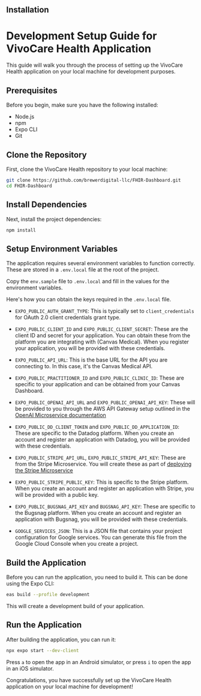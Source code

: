## Installation 
# Development Setup Guide for VivoCare Health Application

This guide will walk you through the process of setting up the VivoCare Health application on your local machine for development purposes.

## Prerequisites

Before you begin, make sure you have the following installed:

- Node.js
- npm
- Expo CLI
- Git

## Clone the Repository

First, clone the VivoCare Health repository to your local machine:

```bash
git clone https://github.com/brewerdigital-llc/FHIR-Dashboard.git
cd FHIR-Dashboard
```

## Install Dependencies

Next, install the project dependencies:

```bash
npm install
```

## Setup Environment Variables
The application requires several environment variables to function correctly. These are stored in a `.env.local` file at the root of the project. 

Copy the `env.sample` file to `.env.local` and fill in the values for the environment variables.

Here's how you can obtain the keys required in the `.env.local` file. 

- `EXPO_PUBLIC_AUTH_GRANT_TYPE`: This is typically set to `client_credentials` for OAuth 2.0 client credentials grant type.

- `EXPO_PUBLIC_CLIENT_ID` and `EXPO_PUBLIC_CLIENT_SECRET`: These are the client ID and secret for your application. You can obtain these from the platform you are integrating with (Canvas Medical). When you register your application, you will be provided with these credentials.

- `EXPO_PUBLIC_API_URL`: This is the base URL for the API you are connecting to. In this case, it's the Canvas Medical API.

- `EXPO_PUBLIC_PRACTITIONER_ID` and `EXPO_PUBLIC_CLINIC_ID`: These are specific to your application and can be obtained from your Canvas Dashboard.

- `EXPO_PUBLIC_OPENAI_API_URL` and `EXPO_PUBLIC_OPENAI_API_KEY`: These will be provided to you through the AWS API Gateway setup outlined in the [OpenAI Microservice documentation](https://github.com/brewerdigital-llc/fhir-ai-ms)

- `EXPO_PUBLIC_DD_CLIENT_TOKEN` and `EXPO_PUBLIC_DD_APPLICATION_ID`: These are specific to the Datadog platform. When you create an account and register an application with Datadog, you will be provided with these credentials.

- `EXPO_PUBLIC_STRIPE_API_URL`, `EXPO_PUBLIC_STRIPE_API_KEY`: These are from the Stripe Microservice.  You will create these as part of [deploying the Stripe Microservice](https://github.com/brewerdigital-llc/stripe-microservice)

- `EXPO_PUBLIC_STRIPE_PUBLIC_KEY`: This is specific to the Stripe platform. When you create an account and register an application with Stripe, you will be provided with a public key.

- `EXPO_PUBLIC_BUGSNAG_API_KEY` and `BUGSNAG_API_KEY`: These are specific to the Bugsnag platform. When you create an account and register an application with Bugsnag, you will be provided with these credentials.

- `GOOGLE_SERVICES_JSON`: This is a JSON file that contains your project configuration for Google services. You can generate this file from the Google Cloud Console when you create a project.

## Build the Application

Before you can run the application, you need to build it. This can be done using the Expo CLI:

```bash
eas build --profile development
```

This will create a development build of your application.

## Run the Application

After building the application, you can run it:

```bash
npx expo start --dev-client
```

Press `a` to open the app in an Android simulator, or press `i` to open the app in an iOS simulator.

Congratulations, you have successfully set up the VivoCare Health application on your local machine for development!


